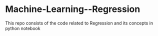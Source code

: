 # Machine-Learning--Regression
This repo consists of the code related to Regression and its concepts in python notebook
